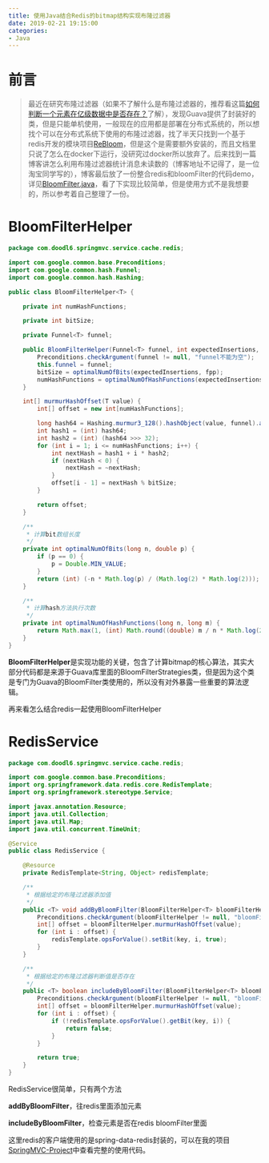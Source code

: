 ```yaml
---
title: 使用Java结合Redis的bitmap结构实现布隆过滤器
date: 2019-02-21 19:15:00
categories: 
- Java
---
```


# 前言

> 最近在研究布隆过滤器（如果不了解什么是布隆过滤器的，推荐看这篇[如何判断一个元素在亿级数据中是否存在？][1]了解），发现Guava提供了封装好的类，但是只能单机使用，一般现在的应用都是部署在分布式系统的，所以想找个可以在分布式系统下使用的布隆过滤器，找了半天只找到一个基于redis开发的模块项目[ReBloom][2]，但是这个是需要额外安装的，而且文档里只说了怎么在docker下运行，没研究过docker所以放弃了。后来找到一篇博客讲怎么利用布隆过滤器统计消息未读数的（博客地址不记得了，是一位淘宝同学写的），博客最后放了一份整合redis和bloomFilter的代码demo，详见[BloomFilter.java][3]，看了下实现比较简单，但是使用方式不是我想要的，所以参考着自己整理了一份。

# BloomFilterHelper

```java
package com.doodl6.springmvc.service.cache.redis;

import com.google.common.base.Preconditions;
import com.google.common.hash.Funnel;
import com.google.common.hash.Hashing;

public class BloomFilterHelper<T> {

    private int numHashFunctions;

    private int bitSize;

    private Funnel<T> funnel;

    public BloomFilterHelper(Funnel<T> funnel, int expectedInsertions, double fpp) {
        Preconditions.checkArgument(funnel != null, "funnel不能为空");
        this.funnel = funnel;
        bitSize = optimalNumOfBits(expectedInsertions, fpp);
        numHashFunctions = optimalNumOfHashFunctions(expectedInsertions, bitSize);
    }

    int[] murmurHashOffset(T value) {
        int[] offset = new int[numHashFunctions];

        long hash64 = Hashing.murmur3_128().hashObject(value, funnel).asLong();
        int hash1 = (int) hash64;
        int hash2 = (int) (hash64 >>> 32);
        for (int i = 1; i <= numHashFunctions; i++) {
            int nextHash = hash1 + i * hash2;
            if (nextHash < 0) {
                nextHash = ~nextHash;
            }
            offset[i - 1] = nextHash % bitSize;
        }

        return offset;
    }

    /**
     * 计算bit数组长度
     */
    private int optimalNumOfBits(long n, double p) {
        if (p == 0) {
            p = Double.MIN_VALUE;
        }
        return (int) (-n * Math.log(p) / (Math.log(2) * Math.log(2)));
    }

    /**
     * 计算hash方法执行次数
     */
    private int optimalNumOfHashFunctions(long n, long m) {
        return Math.max(1, (int) Math.round((double) m / n * Math.log(2)));
    }
}
```

**BloomFilterHelper**是实现功能的关键，包含了计算bitmap的核心算法，其实大部分代码都是来源于Guava库里面的BloomFilterStrategies类，但是因为这个类是专门为Guava的BloomFilter类使用的，所以没有对外暴露一些重要的算法逻辑。

再来看怎么结合redis一起使用BloomFilterHelper

<!--more-->

# RedisService

```java
package com.doodl6.springmvc.service.cache.redis;

import com.google.common.base.Preconditions;
import org.springframework.data.redis.core.RedisTemplate;
import org.springframework.stereotype.Service;

import javax.annotation.Resource;
import java.util.Collection;
import java.util.Map;
import java.util.concurrent.TimeUnit;

@Service
public class RedisService {

    @Resource
    private RedisTemplate<String, Object> redisTemplate;

    /**
     * 根据给定的布隆过滤器添加值
     */
    public <T> void addByBloomFilter(BloomFilterHelper<T> bloomFilterHelper, String key, T value) {
        Preconditions.checkArgument(bloomFilterHelper != null, "bloomFilterHelper不能为空");
        int[] offset = bloomFilterHelper.murmurHashOffset(value);
        for (int i : offset) {
            redisTemplate.opsForValue().setBit(key, i, true);
        }
    }

    /**
     * 根据给定的布隆过滤器判断值是否存在
     */
    public <T> boolean includeByBloomFilter(BloomFilterHelper<T> bloomFilterHelper, String key, T value) {
        Preconditions.checkArgument(bloomFilterHelper != null, "bloomFilterHelper不能为空");
        int[] offset = bloomFilterHelper.murmurHashOffset(value);
        for (int i : offset) {
            if (!redisTemplate.opsForValue().getBit(key, i)) {
                return false;
            }
        }

        return true;
    }
}

```


RedisService很简单，只有两个方法

**addByBloomFilter**，往redis里面添加元素

**includeByBloomFilter**，检查元素是否在redis bloomFilter里面

这里redis的客户端使用的是spring-data-redis封装的，可以在我的项目[SpringMVC-Project][4]中查看完整的使用代码。


  [1]: https://crossoverjie.top/2018/11/26/guava/guava-bloom-filter/
  [2]: https://github.com/RedisLabsModules/rebloom
  [3]: https://github.com/olylakers/RedisBloomFilter/blob/master/src/main/java/org/olylakers/bloomfilter/BloomFilter.java
  [4]: https://github.com/MartinDai/SpringMVC-Project